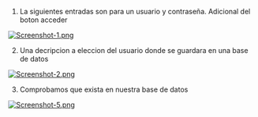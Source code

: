 1) La siguientes entradas son para un usuario y contraseña. Adicional del boton acceder

[![Screenshot-1.png](https://i.postimg.cc/sx2j8Bg8/Screenshot-1.png)](https://postimg.cc/7GprJZ7M)

2) Una decripcion a eleccion del usuario donde se guardara en una base de datos

[![Screenshot-2.png](https://i.postimg.cc/pryvCg0M/Screenshot-2.png)](https://postimg.cc/vxRCHSF0)

3) Comprobamos que exista en nuestra base de datos

[![Screenshot-5.png](https://i.postimg.cc/N04wcgSw/Screenshot-5.png)](https://postimg.cc/p9pSQtP0)
